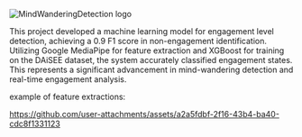 
![MindWanderingDetection logo](https://github.com/user-attachments/assets/81b1642c-4e57-40a6-9b40-3f03c795d1dc)

This project developed a machine learning model for engagement level detection, achieving a 0.9 F1 score in non-engagement identification. Utilizing Google MediaPipe for feature extraction and XGBoost for training on the DAiSEE dataset, the system accurately classified engagement states. This represents a significant advancement in mind-wandering detection and real-time engagement analysis.

example of feature extractions:


https://github.com/user-attachments/assets/a2a5fdbf-2f16-43b4-ba40-cdc8f1331123






